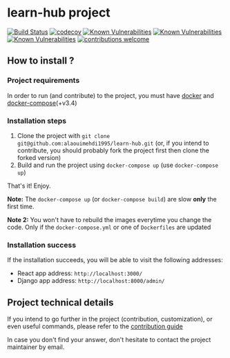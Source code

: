 # learn-hub project

[![Build Status](https://travis-ci.org/alaouimehdi1995/learn-hub.png?branch=master)](https://travis-ci.org/alaouimehdi1995/learn-hub)
[![codecov](https://codecov.io/gh/alaouimehdi1995/learn-hub/branch/master/graph/badge.svg)](https://codecov.io/gh/alaouimehdi1995/learn-hub)
[![Known Vulnerabilities](https://snyk.io/test/github/alaouimehdi1995/learn-hub/badge.svg?targetFile=ui/package.json)](https://snyk.io/test/github/alaouimehdi1995/learn-hub?targetFile=ui/package.json)
[![Known Vulnerabilities](https://snyk.io/test/github/alaouimehdi1995/learn-hub/badge.svg?targetFile=core/requirements.txt)](https://snyk.io/test/github/alaouimehdi1995/learn-hub?targetFile=core/requirements.txt)
[![Known Vulnerabilities](https://snyk.io/test/github/alaouimehdi1995/learn-hub/badge.svg?targetFile=core/dev-requirements.txt)](https://snyk.io/test/github/alaouimehdi1995/learn-hub?targetFile=core/dev-requirements.txt)
[![contributions welcome](https://img.shields.io/badge/contributions-welcome-brightgreen.svg?style=flat)](https://github.com/dwyl/esta/issues)

## How to install ?

### Project requirements

In order to run (and contribute) to the project, you must have [docker](https://docs.docker.com/install/) and [docker-compose](https://docs.docker.com/compose/install/)(+v3.4)

### Installation steps

1. Clone the project with `git clone git@github.com:alaouimehdi1995/learn-hub.git` (or, if you intend to contribute, you should probably fork the project first then clone the forked version)
1. Build and run the project using `docker-compose up` (use `docker-compose up`)

That's it! Enjoy.

**Note:** The `docker-compose up` (or `docker-compose build`) are slow **only** the first time.

**Note 2:** You won't have to rebuild the images everytime you change the code. Only if the `docker-compose.yml` or one of `Dockerfiles` are updated

### Installation success

If the installation succeeds, you will be able to visit the following
addresses:

-   React app address: `http://localhost:3000/`
-   Django app address: `http://localhost:8000/admin/`

## Project technical details

If you intend to go further in the project (contribution, customization), or
even useful commands, please refer to the [contribution guide](/CONTRIBUTING.md)

In case you don't find your answer, don't hesitate to contact the project maintainer by email.
